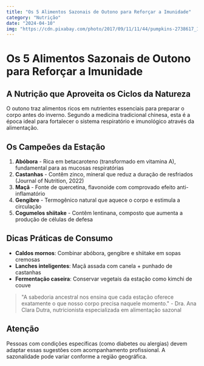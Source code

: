 ```yaml
---
title: "Os 5 Alimentos Sazonais de Outono para Reforçar a Imunidade"
category: "Nutrição"
date: "2024-04-10"
img: "https://cdn.pixabay.com/photo/2017/09/11/11/44/pumpkins-2738617_1280.jpg"
---
```

# Os 5 Alimentos Sazonais de Outono para Reforçar a Imunidade

## A Nutrição que Aproveita os Ciclos da Natureza  

O outono traz alimentos ricos em nutrientes essenciais para preparar o corpo antes do inverno. Segundo a medicina tradicional chinesa, esta é a época ideal para fortalecer o sistema respiratório e imunológico através da alimentação.  

## Os Campeões da Estação  

1. **Abóbora** - Rica em betacaroteno (transformado em vitamina A), fundamental para as mucosas respiratórias  
2. **Castanhas** - Contêm zinco, mineral que reduz a duração de resfriados (Journal of Nutrition, 2022)  
3. **Maçã** - Fonte de quercetina, flavonoide com comprovado efeito anti-inflamatório  
4. **Gengibre** - Termogênico natural que aquece o corpo e estimula a circulação  
5. **Cogumelos shiitake** - Contêm lentinana, composto que aumenta a produção de células de defesa  

## Dicas Práticas de Consumo  

- **Caldos mornos**: Combinar abóbora, gengibre e shiitake em sopas cremosas  
- **Lanches inteligentes**: Maçã assada com canela + punhado de castanhas  
- **Fermentação caseira**: Conservar vegetais da estação como kimchi de couve  

> "A sabedoria ancestral nos ensina que cada estação oferece exatamente o que nosso corpo precisa naquele momento." - Dra. Ana Clara Dutra, nutricionista especializada em alimentação sazonal  

## Atenção  

Pessoas com condições específicas (como diabetes ou alergias) devem adaptar essas sugestões com acompanhamento profissional. A sazonalidade pode variar conforme a região geográfica.